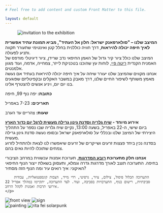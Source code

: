 ```yaml
---
# Feel free to add content and custom Front Matter to this file.

layout: default
---
```

<figure class="lg:w-3/8 md:w-1/2 mx-auto">
    <img src="/images/window_to_the_future.webp" alt="invitation to the exhibition">
</figure>
<div class="my-8">
    <p class="mx-10 mb-4 lg:mt-0 mt-8">
        <strong>המיצב שלנו – "סולארפאנק ישראל: חלון אל העתיד", מביא תמונת עתיד אפשרית לאיך חיפה יכולה להיראות</strong>, דרך חוויה כוללנית בחלל קטן ואינטימי שתעורר תקווה ותניע לפעולה.<br>
        המיצב שלנו כולל ציור קיר גדול של האמן החיפאי נדב שרידן, ציור דיגיטלי מודפס של האמנית הקנדית <a href="http://www.ritafei.com/" class="underline">ריטה פיי</a>, לוחות עץ שהוכנו בטכניקת לייזר, צמחייה, אדמה, ועוד מגוון אלמנטים.<br> 
        אנחנו מקווים שהמיצב שלנו יעורר שיחה על איך חיפה יכולה להיראות בעתיד אם נעשה מאמץ משותף לשיפור החיים שלנו, דרך מאבק במשבר האקלים ובקפיטליזם שפוגעים בנו יום יום, ויניע אנשים להצטרף אלינו.
    </p>
    <p class="mx-10 mt-4"><strong>כתובת:</strong> יפה נוף 99, חיפה</p>
    <p class="mx-10"><strong>תאריכים:</strong> 7-23 באפריל</p>
    <p class="mx-10"><strong>שעות:</strong> צהריים עד הערב</p>
    <div class="mx-10 mt-4">
        <strong>אירוע מיוחד - <a href="https://www.haifa.muni.il/event/%d7%9e%d7%99%d7%95%d7%97%d7%93-%d7%9c%d7%99%d7%95%d7%9d-%d7%9b%d7%93%d7%95%d7%a8-%d7%94%d7%90%d7%a8%d7%a5-%d7%aa%d7%a0%d7%95%d7%a2%d7%aa-%d7%a1%d7%95%d7%9c%d7%90%d7%a8-%d7%a4%d7%90%d7%a0%d7%a7-%d7%91/" class="underline">שיח גלריה וסדנת גינון גרילה מעשית לרגל יום כדור הארץ</a></strong><br>
        ביום שישי, ה-22 באפריל, בשעה 13:00, נקיים שיח גלריה שבו נספר על התהליך היצירתי של המיצב שלנו ובכללי על סולארפאנק ישראל ובסופו נעשה סדנת גינון גרילה מעשית.<br>
        בסדנה נכין ביחד פצצות זרעים ושייקרים של זרעים שיאפשרו לנו לצאת ולהתחיל לזרוע צמחים שתוכלו להיות גאים בהם.        
    </div>
    <p class="mx-10 mt-4 lg:mb-0 mb-8">
        <strong>אנחנו חלק מתערוכת  <a href="https://www.haifa.muni.il/culture/stairway-quarter/" class="underline">רובע המדרגות</a></strong>, תערוכת אמנות עכשווית במרחב הציבורי בחיפה. התערוכה תוצב לאורך מדרגות גדרה וגמלא, ותעסוק בשאלת ייצור הנוף החיפאי האיקוני: איך רואים עיר ומה הנוף הזה מסתיר?

        התערוכה תכלול פיסול, צילום, ציור, גרפיטי, רדי מייד, הצבות קונספטואליות, עבודות סביבתיות, רישום בנוף, התערבויות בסביבה, ועוד. לצד התערוכה, יתקיימו במהלך אפריל 22 אירועי תרבות ואמנות לקהל הרחב. 
    </p>
</div>
<div class="flex flex-wrap justify-center">
    <div class="w-full lg:w-1/2 md:w-1/2 p-4">
        <img src="/images/window_front_view.webp" alt="front view">
        <img src="/images/window_sign.webp" alt="sign" class="mt-8">
    </div>
    <div class="w-full lg:w-1/2 md:w-1/2 p-4">
        <img src="/images/window_painting.webp" alt="painting">
        <img src="/images/rita-fei-solarpunk.webp" alt="rita fei solarpunk" class="mt-8">
    </div>
    <div class="w-full lg:w-1/2 md:w-1/2 p-4">
    </div>
</div>